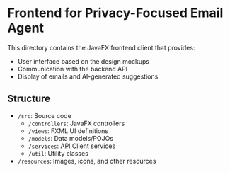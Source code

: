 # Frontend for Privacy-Focused Email Agent

This directory contains the JavaFX frontend client that provides:
- User interface based on the design mockups
- Communication with the backend API
- Display of emails and AI-generated suggestions

## Structure
- `/src`: Source code
  - `/controllers`: JavaFX controllers
  - `/views`: FXML UI definitions
  - `/models`: Data models/POJOs
  - `/services`: API Client services
  - `/util`: Utility classes
- `/resources`: Images, icons, and other resources
